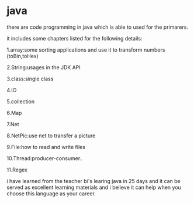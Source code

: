 # java
there are code  programming in java which is able to used for the primarers.

it includes some chapters listed for the following details:

1.array:some sorting applications and use it to transform numbers (toBin,toHex)

2.String:usages in the JDK API

3.class:single class

4.IO

5.collection

6.Map

7.Net

8.NetPic:use net to transfer a picture

9.File:how to read and write files

10.Thread:producer-consumer..

11.Regex

i have learned from the teacher bi's learing java in 25 days and it can be served as excellent learning materials and i believe it can help when you choose this language as your career.
